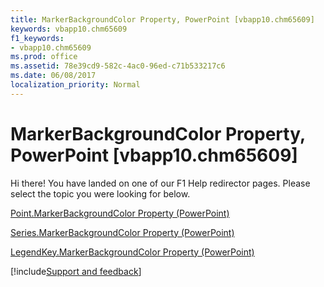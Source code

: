 ```yaml
---
title: MarkerBackgroundColor Property, PowerPoint [vbapp10.chm65609]
keywords: vbapp10.chm65609
f1_keywords:
- vbapp10.chm65609
ms.prod: office
ms.assetid: 78e39cd9-582c-4ac0-96ed-c71b533217c6
ms.date: 06/08/2017
localization_priority: Normal
---
```



# MarkerBackgroundColor Property, PowerPoint [vbapp10.chm65609]

Hi there! You have landed on one of our F1 Help redirector pages. Please select the topic you were looking for below.

[Point.MarkerBackgroundColor Property (PowerPoint)](https://msdn.microsoft.com/library/afb56414-a2f4-944d-5b69-014ae5374719%28Office.15%29.aspx)

[Series.MarkerBackgroundColor Property (PowerPoint)](https://msdn.microsoft.com/library/6cd480e7-c291-7c11-1d3f-57099805d2c0%28Office.15%29.aspx)

[LegendKey.MarkerBackgroundColor Property (PowerPoint)](https://msdn.microsoft.com/library/46553e06-6468-1b6c-03ae-6930c0700565%28Office.15%29.aspx)

[!include[Support and feedback](~/includes/feedback-boilerplate.md)]